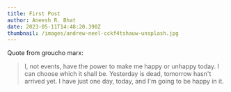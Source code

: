 ```yaml
---
title: First Post
author: Aneesh R. Bhat
date: 2023-05-11T14:48:20.390Z
thumbnail: /images/andrew-neel-cckf4tshauw-unsplash.jpg
---
```

Q﻿uote from groucho marx:
> <!--StartFragment-->
>
> I, not events, have the power to make me happy or unhappy today. I can choose which it shall be. Yesterday is dead, tomorrow hasn't arrived yet. I have just one day, today, and I'm going to be happy in it.
>
> <!--EndFragment-->